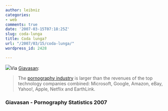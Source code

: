 ```yaml
---
author: leibniz
categories:
- web
comments: true
date: '2007-03-15T07:18:25Z'
slug: coda-lunga
title: Coda lunga?
url: "/2007/03/15/coda-lunga/"
wordpress_id: 2428

---
```

[![](https://www.dpmhi.com/elements/stored/product_group_imgs/1421.jpg)](https://www.dpmhi.com/productdisplay.php?item=1042)Via [Giavasan](https://giavasan.diludovico.it/archivio/2007/03/15/pornography-statistics-2007/):


> The [pornography industry](https://internet-filter-review.toptenreviews.com/internet-pornography-statistics.html) is larger than the revenues of the top technology companies combined: Microsoft, Google, Amazon, eBay, Yahoo!, Apple, Netflix and EarthLink.




### Giavasan - Pornography Statistics 2007
